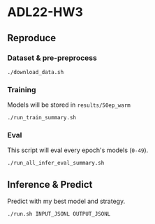 # ADL22-HW3

## Reproduce 
### Dataset & pre-preprocess
```
./download_data.sh
```
### Training
Models will be stored in `results/50ep_warm`
```
./run_train_summary.sh
```
### Eval
This script will eval every epoch's models (`0-49`).
```
./run_all_infer_eval_summary.sh
```

## Inference & Predict
Predict with my best model and strategy.
```
./run.sh INPUT_JSONL OUTPUT_JSONL
```
